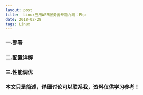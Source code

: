 ```yaml
---
layout: post
title:  Linux应用WEB服务器专题九附：Php
date: 2018-02-28
tags: Linux
---
```



### 一.部署

### 二.配置详解

### 三.性能调优






### 本文只是简述，详细讨论可以联系我，资料仅供学习参考！